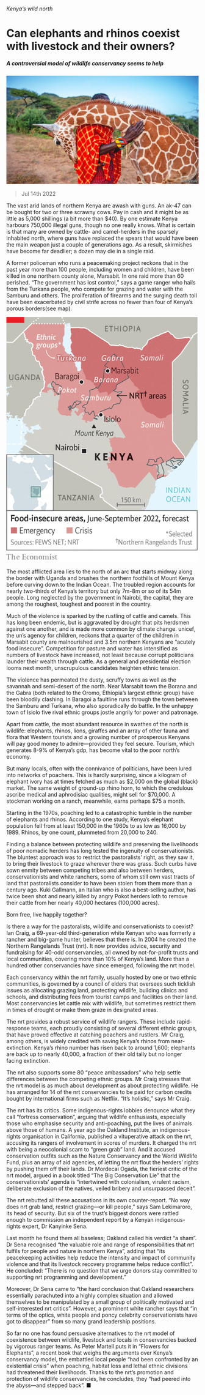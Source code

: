 ###### Kenya’s wild north

# Can elephants and rhinos coexist with livestock and their owners? 

##### A controversial model of wildlife conservancy seems to help 

![image](images/20220716_MAP002.jpg) 

> Jul 14th 2022 

The vast arid lands of northern Kenya are awash with guns. An ak-47 can be bought for two or three scrawny cows. Pay in cash and it might be as little as 5,000 shillings (a bit more than $40). By one estimate Kenya harbours 750,000 illegal guns, though no one really knows. What is certain is that many are owned by cattle- and camel-herders in the sparsely inhabited north, where guns have replaced the spears that would have been the main weapon just a couple of generations ago. As a result, skirmishes have become far deadlier; a dozen may die in a single raid. 

A former policeman who runs a peacemaking project reckons that in the past year more than 100 people, including women and children, have been killed in one northern county alone, Marsabit. In one raid more than 60 perished. “The government has lost control,” says a game ranger who hails from the Turkana people, who compete for grazing and water with the Samburu and others. The proliferation of firearms and the surging death toll have been exacerbated by civil strife across no fewer than four of Kenya’s porous borders(see map).

![image](images/20220716_MAM100.png) 


The most afflicted area lies to the north of an arc that starts midway along the border with Uganda and brushes the northern foothills of Mount Kenya before curving down to the Indian Ocean. The troubled region accounts for nearly two-thirds of Kenya’s territory but only 7m-8m or so of its 54m people. Long neglected by the government in Nairobi, the capital, they are among the roughest, toughest and poorest in the country. 

Much of the violence is sparked by the rustling of cattle and camels. This has long been endemic, but is aggravated by drought that pits herdsmen against one another, and is made more common by climate change. unicef, the un’s agency for children, reckons that a quarter of the children in Marsabit county are malnourished and 3.5m northern Kenyans are “acutely food insecure”. Competition for pasture and water has intensified as numbers of livestock have increased, not least because corrupt politicians launder their wealth through cattle. As a general and presidential election looms next month, unscrupulous candidates heighten ethnic tension.

The violence has permeated the dusty, scruffy towns as well as the savannah and semi-desert of the north. Near Marsabit town the Borana and the Gabra (both related to the Oromo, Ethiopia’s largest ethnic group) have been bloodily clashing. In Baragoi a faultline runs through the town between the Samburu and Turkana, who also sporadically do battle. In the unhappy town of Isiolo five rival ethnic groups jostle angrily for power and patronage. 

Apart from cattle, the most abundant resource in swathes of the north is wildlife: elephants, rhinos, lions, giraffes and an array of other fauna and flora that Western tourists and a growing number of prosperous Kenyans will pay good money to admire—provided they feel secure. Tourism, which generates 8-9% of Kenya’s gdp, has become vital to the poor north’s economy. 

But many locals, often with the connivance of politicians, have been lured into networks of poachers. This is hardly surprising, since a kilogram of elephant ivory has at times fetched as much as $2,000 on the global (black) market. The same weight of ground-up rhino horn, to which the credulous ascribe medical and aphrodisiac qualities, might sell for $70,000. A stockman working on a ranch, meanwhile, earns perhaps $75 a month. 

Starting in the 1970s, poaching led to a catastrophic tumble in the number of elephants and rhinos. According to one study, Kenya’s elephant population fell from at least 150,000 in the 1960s to as low as 16,000 by 1989. Rhinos, by one count, plummeted from 20,000 to 240. 

Finding a balance between protecting wildlife and preserving the livelihoods of poor nomadic herders has long tested the ingenuity of conservationists. The bluntest approach was to restrict the pastoralists’ right, as they saw it, to bring their livestock to graze wherever there was grass. Such curbs have sown enmity between competing tribes and also between herders, conservationists and white ranchers, some of whom still own vast tracts of land that pastoralists consider to have been stolen from them more than a century ago. Kuki Gallmann, an Italian who is also a best-selling author, has twice been shot and nearly killed by angry Pokot herders loth to remove their cattle from her nearly 40,000 hectares (100,000 acres). 

Born free, live happily together?

Is there a way for the pastoralists, wildlife and conservationists to coexist? Ian Craig, a 69-year-old third-generation white Kenyan who was formerly a rancher and big-game hunter, believes that there is. In 2004 he created the Northern Rangelands Trust (nrt). It now provides advice, security and fundraising for 40-odd conservancies, all owned by not-for-profit trusts and local communities, covering more than 10% of Kenya’s land. More than a hundred other conservancies have since emerged, following the nrt model. 

Each conservancy within the nrt family, usually hosted by one or two ethnic communities, is governed by a council of elders that oversees such ticklish issues as allocating grazing land, protecting wildlife, building clinics and schools, and distributing fees from tourist camps and facilities on their land. Most conservancies let cattle mix with wildlife, but sometimes restrict them in times of drought or make them graze in designated areas.

The nrt provides a robust service of wildlife rangers. These include rapid-response teams, each proudly consisting of several different ethnic groups, that have proved effective at catching poachers and rustlers. Mr Craig, among others, is widely credited with saving Kenya’s rhinos from near-extinction. Kenya’s rhino number has risen back to around 1,600; elephants are back up to nearly 40,000, a fraction of their old tally but no longer facing extinction.

The nrt also supports some 80 “peace ambassadors” who help settle differences between the competing ethnic groups. Mr Craig stresses that the nrt model is as much about development as about protecting wildlife. He has arranged for 14 of the nrt conservancies to be paid for carbon credits bought by international firms such as Netflix. “It’s holistic,” says Mr Craig.

The nrt has its critics. Some indigenous-rights lobbies denounce what they call “fortress conservation”, arguing that wildlife enthusiasts, especially those who emphasise security and anti-poaching, put the lives of animals above those of humans. A year ago the Oakland Institute, an indigenous-rights organisation in California, published a vituperative attack on the nrt, accusing its rangers of involvement in scores of murders. It charged the nrt with being a neocolonial scam to “green grab” land. And it accused conservation outfits such as the Nature Conservancy and the World Wildlife Fund, plus an array of aid agencies, of letting the nrt flout the herders’ rights by pushing them off their lands. Dr Mordecai Ogada, the fieriest critic of the nrt model, argued in a book titled “The Big Conservation Lie” that the conservationists’ agenda is “intertwined with colonialism, virulent racism, deliberate exclusion of the natives, veiled bribery and unsurpassed deceit”. 

The nrt rebutted all these accusations in its own counter-report. “No way does nrt grab land, restrict grazing—or kill people,” says Sam Lekimaroro, its head of security. But six of the trust’s biggest donors were rattled enough to commission an independent report by a Kenyan indigenous-rights expert, Dr Kanyinke Sena.

Last month he found them all baseless; Oakland called his verdict “a sham”. Dr Sena recognised “the valuable role and range of responsibilities that nrt fulfils for people and nature in northern Kenya”, adding that “its peacekeeping activities help reduce the intensity and impact of community violence and that its livestock recovery programme helps reduce conflict”. He concluded: “There is no question that we urge donors stay committed to supporting nrt programming and development.” 

Moreover, Dr Sena came to “the hard conclusion that Oakland researchers essentially parachuted into a highly complex situation and allowed themselves to be manipulated by a small group of politically motivated and self-interested nrt critics”. However, a prominent white rancher says that “in terms of the optics, white people and poncy celebrity conservationists have got to disappear” from so many grand leadership positions. 

So far no one has found persuasive alternatives to the nrt model of coexistence between wildlife, livestock and locals in conservancies backed by vigorous ranger teams. As Peter Martell puts it in “Flowers for Elephants”, a recent book that weighs the arguments over Kenya’s conservancy model, the embattled local people “had been confronted by an existential crisis” when poaching, habitat loss and lethal ethnic divisions had threatened their livelihoods. Thanks to the nrt’s promotion and protection of wildlife conservancies, he concludes, they “had peered into the abyss—and stepped back”. ■

